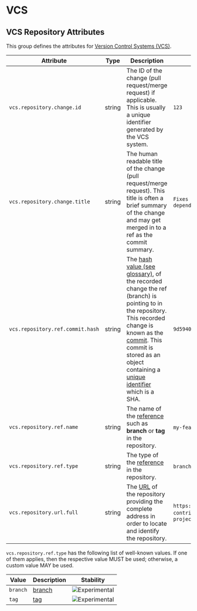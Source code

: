 <!--- Hugo front matter used to generate the website version of this page:
--->

<!-- NOTE: THIS FILE IS AUTOGENERATED. DO NOT EDIT BY HAND. -->
<!-- see templates/registry/markdown/attribute_namespace.md.j2 -->

# VCS

## VCS Repository Attributes

This group defines the attributes for [Version Control Systems (VCS)](https://en.wikipedia.org/wiki/Version_control).

| Attribute                        | Type   | Description                                                                                                                                                                                                                                                                                                                                                                                                                                    | Examples                                                                                                                             | Stability                                                        |
| -------------------------------- | ------ | ---------------------------------------------------------------------------------------------------------------------------------------------------------------------------------------------------------------------------------------------------------------------------------------------------------------------------------------------------------------------------------------------------------------------------------------------- | ------------------------------------------------------------------------------------------------------------------------------------ | ---------------------------------------------------------------- |
| `vcs.repository.change.id`       | string | The ID of the change (pull request/merge request) if applicable. This is usually a unique identifier generated by the VCS system.                                                                                                                                                                                                                                                                                                              | `123`                                                                                                                                | ![Experimental](https://img.shields.io/badge/-experimental-blue) |
| `vcs.repository.change.title`    | string | The human readable title of the change (pull request/merge request). This title is often a brief summary of the change and may get merged in to a ref as the commit summary.                                                                                                                                                                                                                                                                   | `Fixes broken thing`; `feat: add my new feature`; `[chore] update dependency`                                                        | ![Experimental](https://img.shields.io/badge/-experimental-blue) |
| `vcs.repository.ref.commit.hash` | string | The [hash value (see glossary)](https://nvlpubs.nist.gov/nistpubs/FIPS/NIST.FIPS.186-5.pdf), of the recorded change the ref (branch) is pointing to in the repository. This recorded change is known as the [commit](https://git-scm.com/docs/git-commit). This commit is stored as an object containing a [unique identifier](https://git-scm.com/docs/gitglossary#Documentation/gitglossary.txt-aiddefobjectnameaobjectname) which is a SHA. | `9d59409acf479dfa0df1aa568182e43e43df8bbe28d60fcf2bc52e30068802cc`                                                                   | ![Experimental](https://img.shields.io/badge/-experimental-blue) |
| `vcs.repository.ref.name`        | string | The name of the [reference](https://git-scm.com/docs/gitglossary#def_ref) such as **branch** or **tag** in the repository.                                                                                                                                                                                                                                                                                                                     | `my-feature-branch`; `tag-1-test`                                                                                                    | ![Experimental](https://img.shields.io/badge/-experimental-blue) |
| `vcs.repository.ref.type`        | string | The type of the [reference](https://git-scm.com/docs/gitglossary#def_ref) in the repository.                                                                                                                                                                                                                                                                                                                                                   | `branch`; `tag`                                                                                                                      | ![Experimental](https://img.shields.io/badge/-experimental-blue) |
| `vcs.repository.url.full`        | string | The [URL](https://en.wikipedia.org/wiki/URL) of the repository providing the complete address in order to locate and identify the repository.                                                                                                                                                                                                                                                                                                  | `https://github.com/opentelemetry/open-telemetry-collector-contrib`; `https://gitlab.com/my-org/my-project/my-projects-project/repo` | ![Experimental](https://img.shields.io/badge/-experimental-blue) |

`vcs.repository.ref.type` has the following list of well-known values. If one of them applies, then the respective value MUST be used; otherwise, a custom value MAY be used.

| Value    | Description                                                                                      | Stability                                                        |
| -------- | ------------------------------------------------------------------------------------------------ | ---------------------------------------------------------------- |
| `branch` | [branch](https://git-scm.com/docs/gitglossary#Documentation/gitglossary.txt-aiddefbranchabranch) | ![Experimental](https://img.shields.io/badge/-experimental-blue) |
| `tag`    | [tag](https://git-scm.com/docs/gitglossary#Documentation/gitglossary.txt-aiddeftagatag)          | ![Experimental](https://img.shields.io/badge/-experimental-blue) |
